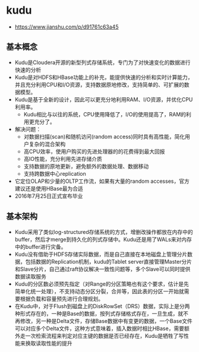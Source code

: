 # kudu
*	https://www.jianshu.com/p/d91761c63a45

## 基本概念
*   Kudu是Cloudera开源的新型列式存储系统，专门为了对快速变化的数据进行快速的分析
*   Kudu是对HDFS和HBase功能上的补充，能提供快速的分析和实时计算能力，并且充分利用CPU和I/O资源，支持数据原地修改，支持简单的、可扩展的数据模型。
*   Kudu是基于全新的设计，因此可以更充分地利用RAM、I/O资源，并优化CPU利用率。
    -   Kudu相比与以往的系统，CPU使用降低了，I/O的使用提高了，RAM的利用更充分了。
*   解决问题：
    -  对数据扫描(scan)和随机访问(random access)同时具有高性能，简化用户复杂的混合架构
    -  高CPU效率，使用户购买的先进处理器的的花费得到最大回报
    -  高IO性能，充分利用先进存储介质
    -  支持数据的原地更新，避免额外的数据处理、数据移动
    -  支持跨数据中心replication
*   它定位OLAP和少量的OLTP工作流，如果有大量的random accesses，官方建议还是使用HBase最为合适
*   2016年7月25日正式宣布毕业

## 基本架构
*   Kudu采用了类似log-structured存储系统的方式，增删改操作都放在内存中的buffer，然后才merge到持久化的列式存储中。Kudu还是用了WALs来对内存中的buffer进行灾备。
*   Kudu没有借助于HDFS存储实际数据，而是自己直接在本地磁盘上管理分片数据，包括数据的Replication机制，kudu的Tablet server直接管理Master分片和Slave分片，自己通过raft协议解决一致性问题等，多个Slave可以同时提供数据读取服务
*   Kudu的分区数必须预先指定（对Range的分区策略也有这个要求，估计是先简单化统一处理），不支持动态分区分裂，合并等，因此表的分区一开始就需要根据负载和容量预先进行合理规划。
*   在Kudu中，对于Flush到磁盘上的DiskRowSet（DRS）数据，实际上是分两种形式存在的，一种是Base的数据，按列式存储格式存在，一旦生成，就不再修改，另一种是Delta文件，存储Base数据中有变更的数据，一个Base文件可以对应多个Delta文件，这种方式意味着，插入数据时相比HBase，需要额外走一次检索流程来判定对应主键的数据是否已经存在，Kudu是牺牲了写性能来换取读取性能的提升
